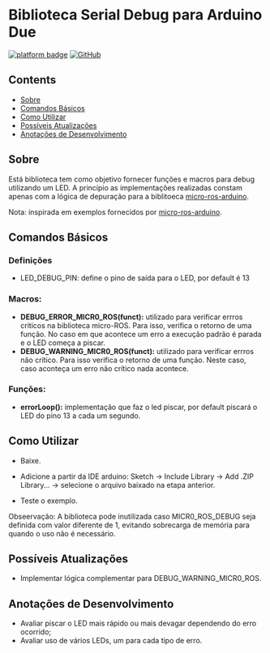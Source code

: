 # Biblioteca Serial Debug para Arduino Due
[![platform badge](https://img.shields.io/badge/platform-Arduino-orange.svg)](https://github.com/arduino)
[![GitHub](https://img.shields.io/github/license/mashape/apistatus.svg)](https://github.com/SciCoBot/led_debug/blob/main/LICENSE)

## Contents

- [Sobre](#sobre)
- [Comandos Básicos](#comandos-básicos)
- [Como Utilizar](#como-utilizar)
- [Possíveis Atualizações](#possíveis-atualizações)
- [Anotações de Desenvolvimento](#anotações-de-desenvolvimento)

## Sobre

Está biblioteca tem como objetivo fornecer funções e macros para debug utilizando um LED. A princípio as implementações realizadas constam apenas com a lógica de depuração para a biblitoeca [micro-ros-arduino](https://github.com/micro-ROS/micro_ros_arduino).

Nota: inspirada em exemplos fornecidos por [micro-ros-arduino](https://github.com/micro-ROS/micro_ros_arduino).

## Comandos Básicos
### Definições
- LED_DEBUG_PIN: define o pino de saída para o LED, por default é 13

### Macros:

- **DEBUG_ERROR_MICR0_ROS(funct):** utilizado para verificar errros criticos na biblioteca micro-ROS. Para isso, verifica o retorno de uma função. No caso em que acontece um erro a execução padrão é parada e o LED começa a piscar.
- **DEBUG_WARNING_MICR0_ROS(funct):** utilizado para verificar errros não crítico. Para isso verifica o retorno de uma função. Neste caso, caso aconteça um erro não crítico nada acontece. 

### Funções:
- **errorLoop():** implementação que faz o led piscar, por default piscará o LED do pino 13 a cada um segundo.

## Como Utilizar

- Baixe.

- Adicione a partir da IDE arduino: Sketch -> Include Library -> Add .ZIP Library... -> selecione o arquivo baixado na etapa anterior.

- Teste o exemplo.

Obseervação: A biblioteca pode inutilizada caso  MICR0_ROS_DEBUG seja definida com valor diferente de 1, evitando sobrecarga de memória para quando o uso não é necessário.

## Possíveis Atualizações

- Implementar lógica complementar para DEBUG_WARNING_MICR0_ROS.

## Anotações de Desenvolvimento

- Avaliar piscar o LED mais rápido ou mais devagar dependendo do erro ocorrido;
- Avaliar uso de vários LEDs, um para cada tipo de erro.
